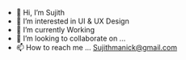 - 👋 Hi, I’m Sujith
- 👀 I’m interested in UI & UX Design
- 🌱 I’m currently Working
- 💞️ I’m looking to collaborate on ...
- 📫 How to reach me ... Sujithmanick@gmail.com

<!---
Sujith240700/Sujith240700 is a ✨ special ✨ repository because its `README.md` (this file) appears on your GitHub profile.
You can click the Preview link to take a look at your changes.
--->
